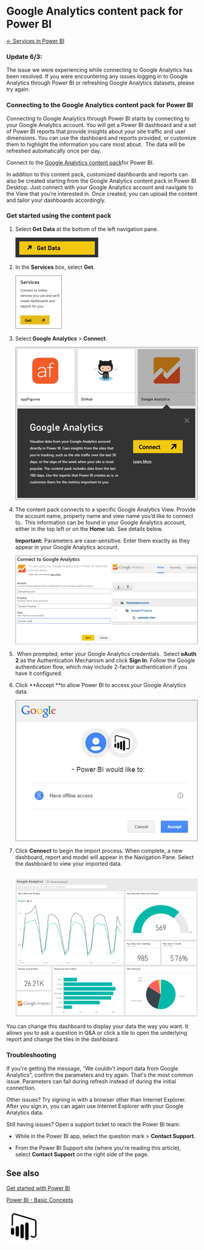 ﻿<properties 
   pageTitle="Google Analytics content pack for Power BI"
   description="Google Analytics content pack for Power BI"
   services="powerbi" 
   documentationCenter="" 
   authors="v-anpasi" 
   manager="mblythe" 
   editor=""
   tags=""/>
 
<tags
   ms.service="powerbi"
   ms.devlang="NA"
   ms.topic="article"
   ms.tgt_pltfrm="NA"
   ms.workload="powerbi"
   ms.date="09/28/2015"
   ms.author="v-anpasi"/>
# Google Analytics content pack for Power BI

[← Services in Power BI](https://support.powerbi.com/knowledgebase/topics/88770-services-in-power-bi)

### Update 6/3:

The issue we were experiencing while connecting to Google Analytics has been resolved. If you were encountering any issues logging in to Google Analytics through Power BI or refreshing Google Analytics datasets, please try again.

### Connecting to the Google Analytics content pack for Power BI

Connecting to Google Analytics through Power BI starts by connecting to your Google Analytics account. You will get a Power BI dashboard and a set of Power BI reports that provide insights about your site traffic and user dimensions. You can use the dashboard and reports provided, or customize them to highlight the information you care most about.  The data will be refreshed automatically once per day.

Connect to the [Google Analytics content pack](https://app.powerbi.com/getdata/services/google-analytics)for Power BI.

In addition to this content pack, customized dashboards and reports can also be created starting from the Google Analytics content pack in Power BI Desktop. Just connect with your Google Analytics account and navigate to the View that you’re interested in. Once created, you can upload the content and tailor your dashboards accordingly.

### Get started using the content pack

1.  Select **Get Data** at the bottom of the left navigation pane.

    ![](media/powerbi-content-pack-google-analytics/PBI_GetData.png) 

2.  In the **Services** box, select **Get**.

    ![](media/powerbi-content-pack-google-analytics/PBI_GetServices.png) 

3.  Select **Google Analytics** \> **Connect**.

    ![](media/powerbi-content-pack-google-analytics/PBI_GoogleAnalyticsConnect.png)

4.  The content pack connects to a specific Google Analytics View. Provide the account name, property name and view name you’d like to connect to.  This information can be found in your Google Analytics account, either in the top left or on the **﻿Home**﻿ tab. See details below.

    **Important:** Parameters are case-sensitive. Enter them exactly as they appear in your Google Analytics account. 

    ![](media/powerbi-content-pack-google-analytics/PBI_GoogleAnalytics1.png)

5.   When prompted, enter your Google Analytics credentials.  Select **oAuth 2** as the Authentication Mechanism and click **Sign In**. Follow the Google authentication flow, which may include 2-factor authentication if you have it configured.

6.  Click **Accept **to allow Power BI to access your Google Analytics data.

    ![](media/powerbi-content-pack-google-analytics/googleanalytics.png)

7.  Click **Connect** to begin the import process. When complete, a new dashboard, report and model will appear in the Navigation Pane. Select the dashboard to view your imported data.

     ﻿![](media/powerbi-content-pack-google-analytics/googleanalytics2.png)

You can change this dashboard to display your data the way you want. It allows you to ask a question in Q&A or click a tile to open the underlying report and change the tiles in the dashboard.

### Troubleshooting 

If you're getting the message, "We couldn't import data from Google Analytics", confirm the parameters and try again. That's the most common issue. Parameters can fail during refresh instead of during the initial connection.

Other issues? Try signing in with a browser other than Internet Explorer. After you sign in, you can again use Internet Explorer with your Google Analytics data. 

Still having issues? Open a support ticket to reach the Power BI team:

-   While in the Power BI app, select the question mark \> **Contact Support.**

-   From the Power BI Support site (where you're reading this article), select **Contact Support** on the right side of the page.

## See also

[Get started with Power BI](http://support.powerbi.com/knowledgebase/articles/430814-get-started-with-power-bi)

[Power BI - Basic Concepts](http://support.powerbi.com/knowledgebase/articles/487029-power-bi-preview-basic-concepts)

![](media/powerbi-content-pack-google-analytics/PBIproduct_icon_black_GA.png)

